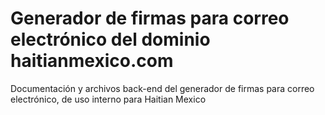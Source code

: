 # Generador de firmas para correo electrónico del dominio haitianmexico.com

Documentación y archivos back-end del generador de firmas para correo electrónico, de uso interno para Haitian Mexico

<a href=""><img src="" alt="" border="0"></a>
